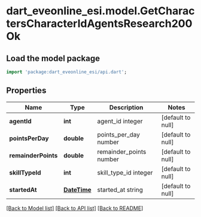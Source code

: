 # dart_eveonline_esi.model.GetCharactersCharacterIdAgentsResearch200Ok

## Load the model package
```dart
import 'package:dart_eveonline_esi/api.dart';
```

## Properties
Name | Type | Description | Notes
------------ | ------------- | ------------- | -------------
**agentId** | **int** | agent_id integer | [default to null]
**pointsPerDay** | **double** | points_per_day number | [default to null]
**remainderPoints** | **double** | remainder_points number | [default to null]
**skillTypeId** | **int** | skill_type_id integer | [default to null]
**startedAt** | [**DateTime**](DateTime.md) | started_at string | [default to null]

[[Back to Model list]](../README.md#documentation-for-models) [[Back to API list]](../README.md#documentation-for-api-endpoints) [[Back to README]](../README.md)


